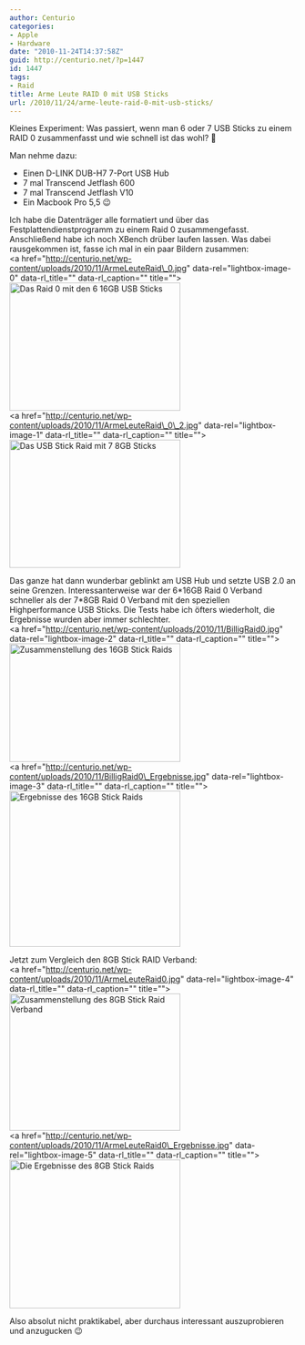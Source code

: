```yaml
---
author: Centurio
categories:
- Apple
- Hardware
date: "2010-11-24T14:37:58Z"
guid: http://centurio.net/?p=1447
id: 1447
tags:
- Raid
title: Arme Leute RAID 0 mit USB Sticks
url: /2010/11/24/arme-leute-raid-0-mit-usb-sticks/
---
```

Kleines Experiment: Was passiert, wenn man 6 oder 7 USB Sticks zu einem RAID 0 zusammenfasst und wie schnell ist das wohl? 🙂

Man nehme dazu:

  * Einen D-LINK DUB-H7 7-Port USB Hub
  * 7 mal Transcend Jetflash 600
  * 7 mal Transcend Jetflash V10
  * Ein Macbook Pro 5,5 😉

Ich habe die Datenträger alle formatiert und über das Festplattendienstprogramm zu einem Raid 0 zusammengefasst. Anschließend habe ich noch XBench drüber laufen lassen. Was dabei rausgekommen ist, fasse ich mal in ein paar Bildern zusammen:  
<a href="http://centurio.net/wp-content/uploads/2010/11/ArmeLeuteRaid\_0.jpg" data-rel="lightbox-image-0" data-rl\_title="" data-rl_caption="" title=""><img loading="lazy" src="http://centurio.net/wp-content/uploads/2010/11/ArmeLeuteRaid_0-300x225.jpg" alt="Das Raid 0 mit den 6 16GB USB Sticks" title="ArmeLeuteRaid_0" width="300" height="225" class="aligncenter size-medium wp-image-1449" srcset="https://centurio.net/wp-content/uploads/2010/11/ArmeLeuteRaid_0-300x225.jpg 300w, https://centurio.net/wp-content/uploads/2010/11/ArmeLeuteRaid_0-1024x768.jpg 1024w, https://centurio.net/wp-content/uploads/2010/11/ArmeLeuteRaid_0.jpg 2048w" sizes="(max-width: 300px) 100vw, 300px" /></a>  
<a href="http://centurio.net/wp-content/uploads/2010/11/ArmeLeuteRaid\_0\_2.jpg" data-rel="lightbox-image-1" data-rl\_title="" data-rl\_caption="" title=""><img loading="lazy" src="http://centurio.net/wp-content/uploads/2010/11/ArmeLeuteRaid_0_2-300x225.jpg" alt="Das USB Stick Raid mit 7 8GB Sticks" title="ArmeLeuteRaid_0_2" width="300" height="225" class="aligncenter size-medium wp-image-1448" srcset="https://centurio.net/wp-content/uploads/2010/11/ArmeLeuteRaid_0_2-300x225.jpg 300w, https://centurio.net/wp-content/uploads/2010/11/ArmeLeuteRaid_0_2-1024x768.jpg 1024w, https://centurio.net/wp-content/uploads/2010/11/ArmeLeuteRaid_0_2.jpg 2048w" sizes="(max-width: 300px) 100vw, 300px" /></a>

Das ganze hat dann wunderbar geblinkt am USB Hub und setzte USB 2.0 an seine Grenzen. Interessanterweise war der 6\*16GB Raid 0 Verband schneller als der 7\*8GB Raid 0 Verband mit den speziellen Highperformance USB Sticks. Die Tests habe ich öfters wiederholt, die Ergebnisse wurden aber immer schlechter.  
<a href="http://centurio.net/wp-content/uploads/2010/11/BilligRaid0.jpg" data-rel="lightbox-image-2" data-rl\_title="" data-rl\_caption="" title=""><img loading="lazy" src="http://centurio.net/wp-content/uploads/2010/11/BilligRaid0-300x208.jpg" alt="Zusammenstellung des 16GB Stick Raids" title="BilligRaid0" width="300" height="208" class="aligncenter size-medium wp-image-1452" srcset="https://centurio.net/wp-content/uploads/2010/11/BilligRaid0-300x208.jpg 300w, https://centurio.net/wp-content/uploads/2010/11/BilligRaid0.jpg 650w" sizes="(max-width: 300px) 100vw, 300px" /></a>  
<a href="http://centurio.net/wp-content/uploads/2010/11/BilligRaid0\_Ergebnisse.jpg" data-rel="lightbox-image-3" data-rl\_title="" data-rl_caption="" title=""><img loading="lazy" src="http://centurio.net/wp-content/uploads/2010/11/BilligRaid0_Ergebnisse-300x274.jpg" alt="Ergebnisse des 16GB Stick Raids" title="BilligRaid0_Ergebnisse" width="300" height="274" class="aligncenter size-medium wp-image-1451" srcset="https://centurio.net/wp-content/uploads/2010/11/BilligRaid0_Ergebnisse-300x274.jpg 300w, https://centurio.net/wp-content/uploads/2010/11/BilligRaid0_Ergebnisse.jpg 505w" sizes="(max-width: 300px) 100vw, 300px" /></a>

Jetzt zum Vergleich den 8GB Stick RAID Verband:  
<a href="http://centurio.net/wp-content/uploads/2010/11/ArmeLeuteRaid0.jpg" data-rel="lightbox-image-4" data-rl\_title="" data-rl\_caption="" title=""><img loading="lazy" src="http://centurio.net/wp-content/uploads/2010/11/ArmeLeuteRaid0-300x241.jpg" alt="Zusammenstellung des 8GB Stick Raid Verband" title="ArmeLeuteRaid0" width="300" height="241" class="aligncenter size-medium wp-image-1450" srcset="https://centurio.net/wp-content/uploads/2010/11/ArmeLeuteRaid0-300x241.jpg 300w, https://centurio.net/wp-content/uploads/2010/11/ArmeLeuteRaid0.jpg 602w" sizes="(max-width: 300px) 100vw, 300px" /></a>  
<a href="http://centurio.net/wp-content/uploads/2010/11/ArmeLeuteRaid0\_Ergebnisse.jpg" data-rel="lightbox-image-5" data-rl\_title="" data-rl_caption="" title=""><img loading="lazy" src="http://centurio.net/wp-content/uploads/2010/11/ArmeLeuteRaid0_Ergebnisse-300x261.jpg" alt="Die Ergebnisse des 8GB Stick Raids" title="ArmeLeuteRaid0_Ergebnisse" width="300" height="261" class="aligncenter size-medium wp-image-1453" srcset="https://centurio.net/wp-content/uploads/2010/11/ArmeLeuteRaid0_Ergebnisse-300x261.jpg 300w, https://centurio.net/wp-content/uploads/2010/11/ArmeLeuteRaid0_Ergebnisse.jpg 532w" sizes="(max-width: 300px) 100vw, 300px" /></a>

Also absolut nicht praktikabel, aber durchaus interessant auszuprobieren und anzugucken 😉